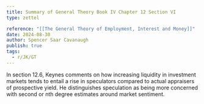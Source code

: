 ```yaml
---
title: Summary of General Theory Book IV Chapter 12 Section VI
type: zettel

reference: "[[The General Theory of Employment, Interest and Money]]"
date: 2024-08-30
author: Spencer Saar Cavanaugh
publish: true
tags:
  - r/JK/GT
---
```


In section 12.6, Keynes comments on how increasing liquidity in investment markets tends to entail a rise in speculators compared to actual appraisers of prospective yield. He distinguishes speculation as being more concerned with second or nth degree estimates around market sentiment.

